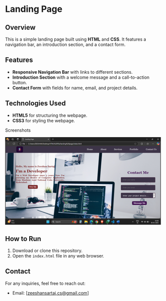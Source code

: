 # Landing Page

## Overview

This is a simple landing page built using **HTML** and **CSS**. It features a navigation bar, an introduction section, and a contact form.

## Features

- **Responsive Navigation Bar** with links to different sections.
- **Introduction Section** with a welcome message and a call-to-action button.
- **Contact Form** with fields for name, email, and project details.

## Technologies Used

- **HTML5** for structuring the webpage.
- **CSS3** for styling the webpage.

Screenshots

![Screenshot](screenshot.png)

## How to Run

1. Download or clone this repository.
2. Open the `index.html` file in any web browser.


## Contact

For any inquiries, feel free to reach out:

- Email: [zeeshansartaj.cs@gmail.com]


